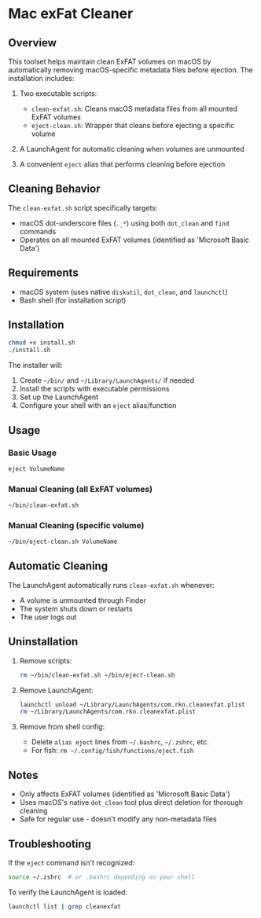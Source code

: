 # Mac exFat Cleaner

## Overview

This toolset helps maintain clean ExFAT volumes on macOS by automatically removing macOS-specific metadata files before ejection. The installation includes:

1. Two executable scripts:
   - `clean-exfat.sh`: Cleans macOS metadata files from all mounted ExFAT volumes
   - `eject-clean.sh`: Wrapper that cleans before ejecting a specific volume

2. A LaunchAgent for automatic cleaning when volumes are unmounted

3. A convenient `eject` alias that performs cleaning before ejection

## Cleaning Behavior

The `clean-exfat.sh` script specifically targets:

- macOS dot-underscore files (`._*`) using both `dot_clean` and `find` commands
- Operates on all mounted ExFAT volumes (identified as 'Microsoft Basic Data')

## Requirements

- macOS system (uses native `diskutil`, `dot_clean`, and `launchctl`)
- Bash shell (for installation script)

## Installation

```bash
chmod +x install.sh
./install.sh
```

The installer will:

1. Create `~/bin/` and `~/Library/LaunchAgents/` if needed
2. Install the scripts with executable permissions
3. Set up the LaunchAgent
4. Configure your shell with an `eject` alias/function

## Usage

### Basic Usage

```bash
eject VolumeName
```

### Manual Cleaning (all ExFAT volumes)

```bash
~/bin/clean-exfat.sh
```

### Manual Cleaning (specific volume)

```bash
~/bin/eject-clean.sh VolumeName
```

## Automatic Cleaning

The LaunchAgent automatically runs `clean-exfat.sh` whenever:

- A volume is unmounted through Finder
- The system shuts down or restarts
- The user logs out

## Uninstallation

1. Remove scripts:

   ```bash
   rm ~/bin/clean-exfat.sh ~/bin/eject-clean.sh
   ```

2. Remove LaunchAgent:

   ```bash
   launchctl unload ~/Library/LaunchAgents/com.rkn.cleanexfat.plist
   rm ~/Library/LaunchAgents/com.rkn.cleanexfat.plist
   ```

3. Remove from shell config:
   - Delete `alias eject` lines from `~/.bashrc`, `~/.zshrc`, etc.
   - For fish: `rm ~/.config/fish/functions/eject.fish`

## Notes

- Only affects ExFAT volumes (identified as 'Microsoft Basic Data')
- Uses macOS's native `dot_clean` tool plus direct deletion for thorough cleaning
- Safe for regular use - doesn't modify any non-metadata files

## Troubleshooting

If the `eject` command isn't recognized:

```bash
source ~/.zshrc  # or .bashrc depending on your shell
```

To verify the LaunchAgent is loaded:

```bash
launchctl list | grep cleanexfat
```
